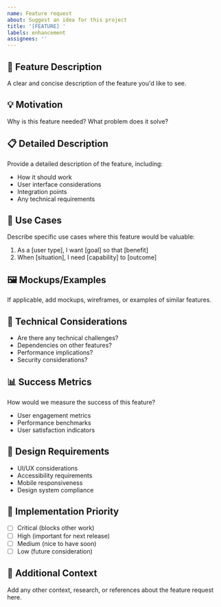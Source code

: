 ```yaml
---
name: Feature request
about: Suggest an idea for this project
title: '[FEATURE] '
labels: enhancement
assignees: ''
---
```


## 🚀 Feature Description
A clear and concise description of the feature you'd like to see.

## 💡 Motivation
Why is this feature needed? What problem does it solve?

## 📋 Detailed Description
Provide a detailed description of the feature, including:
- How it should work
- User interface considerations
- Integration points
- Any technical requirements

## 🎯 Use Cases
Describe specific use cases where this feature would be valuable:
1. As a [user type], I want [goal] so that [benefit]
2. When [situation], I need [capability] to [outcome]

## 🖼️ Mockups/Examples
If applicable, add mockups, wireframes, or examples of similar features.

## 🔧 Technical Considerations
- Are there any technical challenges?
- Dependencies on other features?
- Performance implications?
- Security considerations?

## 📊 Success Metrics
How would we measure the success of this feature?
- User engagement metrics
- Performance benchmarks
- User satisfaction indicators

## 🎨 Design Requirements
- UI/UX considerations
- Accessibility requirements
- Mobile responsiveness
- Design system compliance

## 🔄 Implementation Priority
- [ ] Critical (blocks other work)
- [ ] High (important for next release)
- [ ] Medium (nice to have soon)
- [ ] Low (future consideration)

## 📝 Additional Context
Add any other context, research, or references about the feature request here.

